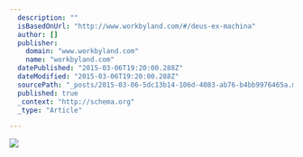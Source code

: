 ```yaml
---
  description: ""
  isBasedOnUrl: "http://www.workbyland.com/#/deus-ex-machina"
  author: []
  publisher: 
    domain: "www.workbyland.com"
    name: "workbyland.com"
  datePublished: "2015-03-06T19:20:00.288Z"
  dateModified: "2015-03-06T19:20:00.288Z"
  sourcePath: "_posts/2015-03-06-5dc13b14-106d-4083-ab76-b4bb9976465a.md"
  published: true
  _context: "http://schema.org"
  _type: "Article"

---
```

![](http://www.workbyland.com/project_photo/30_121107_034435_deus-ex-machina.jpg)